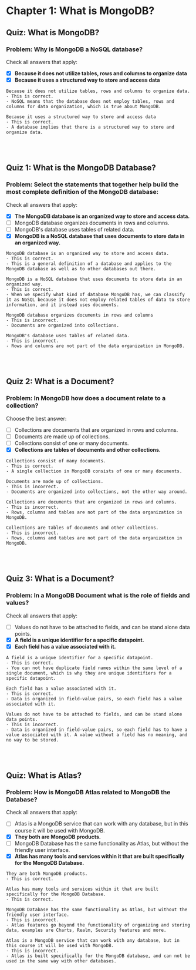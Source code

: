 # Chapter 1: What is MongoDB?

## Quiz: What is MongoDB?
### Problem: Why is MongoDB a NoSQL database?
Check all answers that apply:
- [x] **Because it does not utilize tables, rows and columns to organize data**
- [x] **Because it uses a structured way to store and access data**

```
Because it does not utilize tables, rows and columns to organize data.
- This is correct.
- NoSQL means that the database does not employ tables, rows and columns for data organization, which is true about MongoDB.

Because it uses a structured way to store and access data
- This is correct.
- A database implies that there is a structured way to store and organize data.
```
<br/><br/>

## Quiz 1: What is the MongoDB Database?
### Problem: Select the statements that together help build the most complete definition of the MongoDB database:
Check all answers that apply:
- [x] **The MongoDB database is an organized way to store and access data.**
- [ ] MongoDB database organizes documents in rows and columns.
- [ ] MongoDB's database uses tables of related data.
- [x] **MongoDB is a NoSQL database that uses documents to store data in an organized way.**

```
MongoDB database is an organized way to store and access data.
- This is correct.
- This is a general definition of a database and applies to the MongoDB database as well as to other databases out there.

MongoDB is a NoSQL database that uses documents to store data in an organized way.
- This is correct.
- When we specify what kind of database MongoDB has, we can classify it as NoSQL because it does not employ related tables of data to store information, and it instead uses documents.

MongoDB database organizes documents in rows and columns
- This is incorrect.
- Documents are organized into collections.

MongoDB's database uses tables of related data.
- This is incorrect.
- Rows and columns are not part of the data organization in MongoDB.
```
<br/><br/>

## Quiz 2: What is a Document?
### Problem: In MongoDB how does a document relate to a collection?
Choose the best answer:
- [ ] Collections are documents that are organized in rows and columns.
- [ ] Documents are made up of collections.
- [ ] Collections consist of one or many documents.
- [x] **Collections are tables of documents and other collections.**

```
Collections consist of many documents.
- This is correct.
- A single collection in MongoDB consists of one or many documents.

Documents are made up of collections.
- This is incorrect.
- Documents are organized into collections, not the other way around.

Collections are documents that are organized in rows and columns.
- This is incorrect.
- Rows, columns and tables are not part of the data organization in MongoDB.

Collections are tables of documents and other collections.
- This is incorrect.
- Rows, columns and tables are not part of the data organization in MongoDB.
```
<br/><br/>

## Quiz 3: What is a Document?
### Problem: In a MongoDB Document what is the role of fields and values?
Check all answers that apply:
- [ ] Values do not have to be attached to fields, and can be stand alone data points.
- [x] **A field is a unique identifier for a specific datapoint.**
- [x] **Each field has a value associated with it.**

```
A field is a unique identifier for a specific datapoint.
- This is correct.
- You can not have duplicate field names within the same level of a single document, which is why they are unique identifiers for a specific datapoint.

Each field has a value associated with it.
- This is correct.
- Data is organized in field-value pairs, so each field has a value associated with it.

Values do not have to be attached to fields, and can be stand alone data points.
- This is incorrect.
- Data is organized in field-value pairs, so each field has to have a value associated with it. A value without a field has no meaning, and no way to be stored.
```
<br/><br/>

## Quiz: What is Atlas?
### Problem: How is MongoDB Atlas related to MongoDB the Database?
Check all answers that apply:
- [ ] Atlas is a MongoDB service that can work with any database, but in this course it will be used with MongoDB.
- [x] **They both are MongoDB products.**
- [ ] MongoDB Database has the same functionality as Atlas, but without the friendly user interface.
- [x] **Atlas has many tools and services within it that are built specifically for the MongoDB Database.**
```
They are both MongoDB products.
- This is correct.

Atlas has many tools and services within it that are built specifically for the MongoDB Database.
- This is correct.

MongoDB Database has the same functionality as Atlas, but without the friendly user interface.
- This is incorrect.
- Atlas features go beyond the functionality of organizing and storing data, examples are Charts, Realm, Security features and more.

Atlas is a MongoDB service that can work with any database, but in this course it will be used with MongoDB.
- This is incorrect.
- Atlas is built specifically for the MongoDB database, and can not be used in the same way with other databases.
```
<br/><br/>

